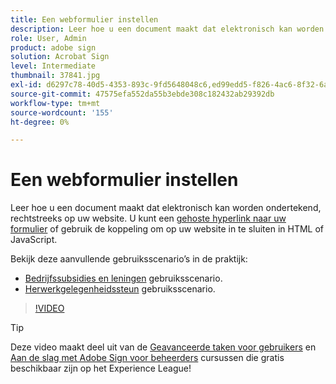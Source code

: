 ```yaml
---
title: Een webformulier instellen
description: Leer hoe u een document maakt dat elektronisch kan worden ondertekend op uw website
role: User, Admin
product: adobe sign
solution: Acrobat Sign
level: Intermediate
thumbnail: 37841.jpg
exl-id: d6297c78-40d5-4353-893c-9fd5648048c6,ed99edd5-f826-4ac6-8f32-6a4e6e48ddc6
source-git-commit: 47575efa552da55b3ebde308c182432ab29392db
workflow-type: tm+mt
source-wordcount: '155'
ht-degree: 0%

---
```


# Een webformulier instellen

Leer hoe u een document maakt dat elektronisch kan worden ondertekend, rechtstreeks op uw website. U kunt een [gehoste hyperlink naar uw formulier](https://salesforceintegration.na2.echosign.com/public/esignWidget?wid=CBFCIBAA3AAABLblqZhAa5MmTHYoyIwWia3GbWuwgXo0CqUPbm9Fndza1A51v56MP1PP5GL6UzOKpAYQ9RTI*) of gebruik de koppeling om op uw website in te sluiten in HTML of JavaScript.

Bekijk deze aanvullende gebruiksscenario’s in de praktijk:

* [Bedrijfssubsidies en leningen](https://experienceleague.adobe.com/docs/document-cloud-learn/sign-learning-hub/expand/recipes/gov/usecasegovgrants.html?lang=en) gebruiksscenario.
* [Herwerkgelegenheidssteun](https://experienceleague.adobe.com/docs/document-cloud-learn/sign-learning-hub/expand/recipes/gov/usecasegovreemployment.html?lang=en) gebruiksscenario.

>[!VIDEO](https://video.tv.adobe.com/v/37841?hidetitle=true)

>[!TIP]
>
>Deze video maakt deel uit van de [Geavanceerde taken voor gebruikers](https://experienceleague.adobe.com/?recommended=Sign-U-1-2020.3) en [Aan de slag met Adobe Sign voor beheerders](https://experienceleague.adobe.com/?recommended=Sign-A-1-2020.2) cursussen die gratis beschikbaar zijn op het Experience League!
